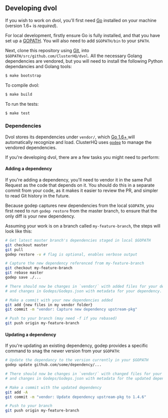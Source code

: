 Developing dvol
---------------

If you wish to work on dvol, you'll first need [Go](http://www.golang.org) installed on your machine (version 1.6+ is *required*).

For local development, firstly ensure Go is fully installed, and that you have set up a [GOPATH](http://golang.org/doc/code.html#GOPATH).
You will also need to add `$GOPATH/bin` to your `$PATH`.

Next, clone this repository using [Git](https://git-scm.com/), into `$GOPATH/src/github.com/ClusterHQ/dvol`.
All the necessary Golang dependencies are vendored, but you will need to install the following Python dependancies and Golang tools:

```sh
$ make bootstrap
```

To compile dvol:

```sh
$ make build
```

To run the tests:

```sh
$ make test
```

### Dependencies

Dvol stores its dependencies under `vendor/`, which [Go 1.6+ ](https://golang.org/cmd/go/#hdr-Vendor_Directories) will automatically recognize and load.
ClusterHQ uses [`godep`](https://github.com/tools/godep) to manage the vendored dependencies.

If you're developing dvol, there are a few tasks you might need to perform:

#### Adding a dependency

If you're adding a dependency, you'll need to vendor it in the same Pull Request as the code that depends on it.
You should do this in a separate commit from your code, as it makes it easier to review the PR, and simpler to read Git history in the future.

Because godep captures new dependencies from the local `$GOPATH`, you first need to run `godep restore` from the master branch, to ensure that the only diff is your new dependency.

Assuming your work is on a branch called `my-feature-branch`, the steps will look like this:

```bash
# Get latest master branch's dependencies staged in local $GOPATH
git checkout master
git pull
godep restore -v # flag is optional, enables verbose output

# Capture the new dependency referenced from my-feature-branch
git checkout my-feature-branch
git rebase master
godep save ./...

# There should now be changes in `vendor/` with added files for your dependency,
# and changes in Godeps/Godeps.json with metadata for your dependency.

# Make a commit with your new dependencies added
git add {new files in my vendor folder}
git commit -m "vendor: Capture new dependency upstream-pkg"

# Push to your branch (may need -f if you rebased)
git push origin my-feature-branch
```

#### Updating a dependency

If you're updating an existing dependency, godep provides a specific command to snag the newer version from your `$GOPATH`:

```bash
# Update the dependancy to the version currently in your $GOPATH
godep update github.com/some/dependency/...

# There should now be changes in `vendor/` with changed files for your dependency,
# and changes in Godeps/Godeps.json with metadata for the updated dependency.

# Make a commit with the updated dependency
git add -A
git commit -m "vendor: Update dependency upstream-pkg to 1.4.6"

# Push to your branch
git push origin my-feature-branch

